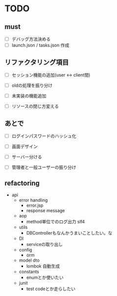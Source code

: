 # TODO
## must
- [ ] デバッグ方法決める
- [ ]  launch.json / tasks.json 作成

## リファクタリング項目
- [ ] セッション機能の追加(user <-> client間)
- [ ] oldの処理を振り分け
- [ ] 未実装の機能追加
- [ ] リソースの閉じ方変える


## あとで
- [ ] ログインパスワードのハッシュ化
- [ ] 画面デザイン
- [ ] サーバー分ける
- [ ] 管理者と一般ユーザーの振り分け


## refactoring
- api 
    - error handling
        - error.jsp
        - response message
    - aop
        - method単位でのログ出力 slf4
    - utils
        - DBControllerもなんかうまいことしたい。な
    - DI
        - serviceの取り出し
    - config
        - orm
    - model dto
        - lombok 自動生成
    - constants
        - enumとか使いたい
    - junit
        - test codeとか走らしたい


